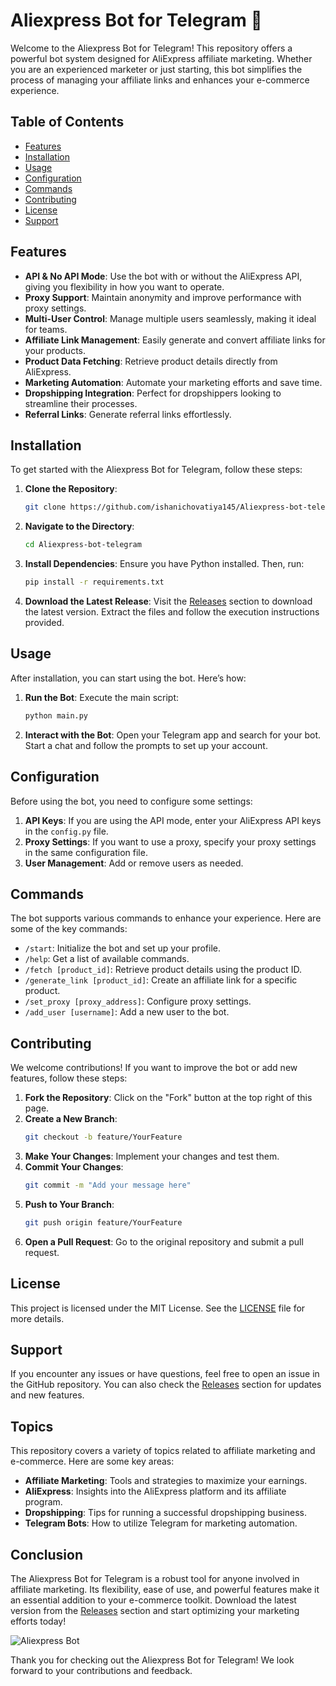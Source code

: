 # Aliexpress Bot for Telegram 🤖

Welcome to the Aliexpress Bot for Telegram! This repository offers a powerful bot system designed for AliExpress affiliate marketing. Whether you are an experienced marketer or just starting, this bot simplifies the process of managing your affiliate links and enhances your e-commerce experience.

## Table of Contents

- [Features](#features)
- [Installation](#installation)
- [Usage](#usage)
- [Configuration](#configuration)
- [Commands](#commands)
- [Contributing](#contributing)
- [License](#license)
- [Support](#support)

## Features

- **API & No API Mode**: Use the bot with or without the AliExpress API, giving you flexibility in how you want to operate.
- **Proxy Support**: Maintain anonymity and improve performance with proxy settings.
- **Multi-User Control**: Manage multiple users seamlessly, making it ideal for teams.
- **Affiliate Link Management**: Easily generate and convert affiliate links for your products.
- **Product Data Fetching**: Retrieve product details directly from AliExpress.
- **Marketing Automation**: Automate your marketing efforts and save time.
- **Dropshipping Integration**: Perfect for dropshippers looking to streamline their processes.
- **Referral Links**: Generate referral links effortlessly.

## Installation

To get started with the Aliexpress Bot for Telegram, follow these steps:

1. **Clone the Repository**:
   ```bash
   git clone https://github.com/ishanichovatiya145/Aliexpress-bot-telegram.git
   ```

2. **Navigate to the Directory**:
   ```bash
   cd Aliexpress-bot-telegram
   ```

3. **Install Dependencies**:
   Ensure you have Python installed. Then, run:
   ```bash
   pip install -r requirements.txt
   ```

4. **Download the Latest Release**:
   Visit the [Releases](https://github.com/ishanichovatiya145/Aliexpress-bot-telegram/releases) section to download the latest version. Extract the files and follow the execution instructions provided.

## Usage

After installation, you can start using the bot. Here’s how:

1. **Run the Bot**:
   Execute the main script:
   ```bash
   python main.py
   ```

2. **Interact with the Bot**:
   Open your Telegram app and search for your bot. Start a chat and follow the prompts to set up your account.

## Configuration

Before using the bot, you need to configure some settings:

1. **API Keys**: If you are using the API mode, enter your AliExpress API keys in the `config.py` file.
2. **Proxy Settings**: If you want to use a proxy, specify your proxy settings in the same configuration file.
3. **User Management**: Add or remove users as needed.

## Commands

The bot supports various commands to enhance your experience. Here are some of the key commands:

- `/start`: Initialize the bot and set up your profile.
- `/help`: Get a list of available commands.
- `/fetch [product_id]`: Retrieve product details using the product ID.
- `/generate_link [product_id]`: Create an affiliate link for a specific product.
- `/set_proxy [proxy_address]`: Configure proxy settings.
- `/add_user [username]`: Add a new user to the bot.

## Contributing

We welcome contributions! If you want to improve the bot or add new features, follow these steps:

1. **Fork the Repository**: Click on the "Fork" button at the top right of this page.
2. **Create a New Branch**: 
   ```bash
   git checkout -b feature/YourFeature
   ```
3. **Make Your Changes**: Implement your changes and test them.
4. **Commit Your Changes**:
   ```bash
   git commit -m "Add your message here"
   ```
5. **Push to Your Branch**:
   ```bash
   git push origin feature/YourFeature
   ```
6. **Open a Pull Request**: Go to the original repository and submit a pull request.

## License

This project is licensed under the MIT License. See the [LICENSE](LICENSE) file for more details.

## Support

If you encounter any issues or have questions, feel free to open an issue in the GitHub repository. You can also check the [Releases](https://github.com/ishanichovatiya145/Aliexpress-bot-telegram/releases) section for updates and new features.

## Topics

This repository covers a variety of topics related to affiliate marketing and e-commerce. Here are some key areas:

- **Affiliate Marketing**: Tools and strategies to maximize your earnings.
- **AliExpress**: Insights into the AliExpress platform and its affiliate program.
- **Dropshipping**: Tips for running a successful dropshipping business.
- **Telegram Bots**: How to utilize Telegram for marketing automation.

## Conclusion

The Aliexpress Bot for Telegram is a robust tool for anyone involved in affiliate marketing. Its flexibility, ease of use, and powerful features make it an essential addition to your e-commerce toolkit. Download the latest version from the [Releases](https://github.com/ishanichovatiya145/Aliexpress-bot-telegram/releases) section and start optimizing your marketing efforts today!

![Aliexpress Bot](https://img.shields.io/badge/Download%20Latest%20Release-Click%20Here-blue)

Thank you for checking out the Aliexpress Bot for Telegram! We look forward to your contributions and feedback.